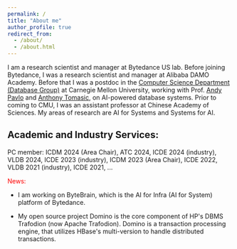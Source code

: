 ```yaml
---
permalink: /
title: "About me"
author_profile: true
redirect_from: 
  - /about/
  - /about.html
---
```

I am a research scientist and manager at Bytedance US lab. Before joining Bytedance, I was a research scientist and manager at Alibaba DAMO Academy. Before that I was a postdoc in the [Computer Science Department (Database Group)](https://db.cs.cmu.edu/) at Carnegie Mellon University, working with Prof. [Andy Pavlo](https://www.cs.cmu.edu/~pavlo/) and [Anthony Tomasic](https://www.cs.cmu.edu/~tomasic/), on AI-powered database systems. Prior to coming to CMU, I was an assistant professor at Chinese Academy of Sciences. My areas of research are AI for Systems and Systems for AI.

**Academic and Industry Services:** 
------
PC member: ICDM 2024 (Area Chair), ATC 2024, ICDE 2024 (industry), VLDB 2024, ICDE 2023 (industry), ICDM 2023 (Area Chair), ICDE 2022, VLDB 2021 (industry), ICDE 2021, ...

<font color=red> News: </font>

- I am working on ByteBrain, which is the AI for Infra (AI for System) platform of Bytedance.

- My open source project Domino is the core component of HP's DBMS Trafodion (now Apache Trafodion). Domino is a transaction processing engine, that utilizes HBase's multi-version to handle distributed transactions.
